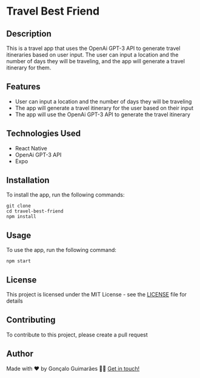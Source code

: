 # Travel Best Friend

## Description
This is a travel app that uses the OpenAi GPT-3 API to generate travel itineraries based on user input. The user can input a location and the number of days they will be traveling, and the app will generate a travel itinerary for them.

## Features
- User can input a location and the number of days they will be traveling
- The app will generate a travel itinerary for the user based on their input
- The app will use the OpenAi GPT-3 API to generate the travel itinerary

## Technologies Used
- React Native
- OpenAi GPT-3 API
- Expo

## Installation
To install the app, run the following commands:
```
git clone
cd travel-best-friend
npm install
```

## Usage
To use the app, run the following command:
```
npm start
```

## License
This project is licensed under the MIT License - see the [LICENSE](LICENSE) file for details

## Contributing
To contribute to this project, please create a pull request

## Author
Made with ❤️ by Gonçalo Guimarães 👋🏽 [Get in touch!](https://www.linkedin.com/in/gon%C3%A7alo-guimar%C3%A3es-747a3b1a0/)